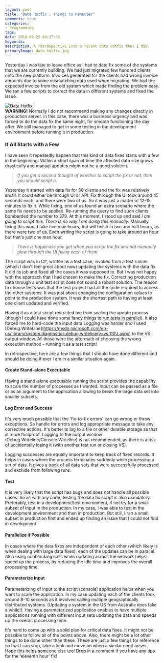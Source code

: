 ```yaml
---
layout: post
title: "Data Hotfix : Things to Remember"
comments: true
categories: 
- Programming
tags: 
date: 2016-08-25 04:27:32
keywords: 
description: A retrospective into a recent data hotfix that I did.
primaryImage: data_hotfix.jpg 
---
```


Yesterday I was late to leave office as I had to data fix some of the systems that we are currently building. We had just migrated few hundred clients onto the new platform. Invoices generated for the clients had wrong invoice amounts due to some mismatching data used when migrating. We had the expected invoice from the old system which made finding the problem easy. We ran a few scripts to correct the data in different systems and fixed the issue.

<a href="http://static1.squarespace.com/static/54652521e4b0045935420a6c/t/548dee03e4b0f1b25cb560d5/1418587652009/Data.jpg?format=1500w">
    <img class="center" alt="Data Hotfix" src="/images/data_hotfix.jpg" />
</a>

<div class="alert alert-warning">
<strong>WARNING!</strong> Normally I do not recommend making any changes directly in production server. In this case, there was a business urgency and was forced to do the data fix the same night, for smooth functioning the day after. We still managed to get in some testing in the development environment before running it in production.
</div>

### It All Starts with a Few

I have seen it repeatedly happen that this kind of data fixes starts with a few in the beginning. Within a short span of time the affected data size grows drastically and manual updates might not be a good solution. 

> *If you get a second thought of whether to script the fix or not, then you should script it.*

 Yesterday it started with data fix for 30 clients and the fix was relatively small. It could either be through UI or API. Fix through the UI took around 45 seconds each, and there were two of us. So it was just a matter of 12-15 minutes to fix it. While fixing, one of us found an extra scenario where the same fix needs to be applied. Re-running the query to find such clients bombarded the number to 379. At this moment, I stood up and said *I am going to script this. There is no way  I am doing this manually.* Manually fixing this would take five man hours, but will finish in two and half hours, as there were two of us. Even writing the script is going to take around an hour but that's just one man hour.

> *There is happiness you get when you script the fix and not manually plow through the UI fixing each of them*

The script was in C#, written as a test case, invoked from a test runner (which I don't feel great about now) updating the systems with the data fix. It did its job and fixed all the cases it was supposed to. But I was not happy with the approach that I had chosen to make the fix. Correcting production data through a unit test script does not sound a robust solution. The reason to choose tests was that the test project had all the code required to access the other systems. It was just about changing the configuration values to point to the production system. It was the shortest path to having at least one client updated and verified.

Having it as a test script restricted me from scaling the update process (though I could have done some fancy things to [run tests in parallel](https://xunit.github.io/docs/running-tests-in-parallel.html)). It also forced me to hard-code the input data.Logging was harder  and I used [Debug.WriteLine](https://msdn.microsoft.com/en-us/library/system.diagnostics.debug.writeline(v=vs.110\).aspx) to the VS output window. All those were the aftermath of choosing the wrong execution method - running it as a test script!

In retrospective, here are a few things that I should have done different and should be doing if ever I am in a similar situation again.

#### **Create Stand-alone Executable** ####

Having a stand-alone executable running the script provides the capability to scale the number of processes as I wanted. Input can be passed as a file or as an argument to the application allowing to break the large data set into smaller subsets.

#### **Log Error and Success** ####

It's very much possible that the 'fix-to-fix errors' can go wrong or throw exceptions. So handle for errors and log appropriate message to take any corrective actions. It's better to log to a file or other durable storage as that is more foolproof. Logging to the output window (Debug.Writeline/Console.Writeline) is not recommended, as there is a risk of accidentally losing it (with another test run or closing VS).

 Logging successes are equally important to keep track of fixed records. It helps in cases where the process terminates suddenly while processing a set of data. It gives a track of all data sets that were successfully processed and exclude from following runs.

#### **Test** ####

It is very likely that the script has bugs and does not handle all possible cases. So as with any code, testing the data fix script is also mandatory. Preferably, test in a development/test environment, if not try for a small subset of input in the production. In my case, I was able to test in the development environment and then in production. But still, I ran a small subset in production first and ended up finding an issue that I could not find in development.

#### **Parallelize if Possible** ####

In cases where the data fixes are independent of each other (which likely is when dealing with large data fixes), each of the updates can be in parallel. Also using nonblocking calls when updating across the network helps speed up the process, by reducing the idle time and improves the overall processing time. 

#### **Parameterize Input** ####

Parameterizing of input to the script (console) application helps when you want to scale the application. In my case updating each of the clients took around 8-10 seconds as it involved calling multiple geographically distributed systems. (Updating a system in the US from Australia does take a while!). Having a parameterized application enables to have multiple applications running with different input sets updating the data and speeds up the overall processing time.

It's hard to come up with a solid plan for critical data fixes. It might not be possible to follow all of the points above. Also, there might be a lot other things to be done other than these. These are just a few things for reference so that I can stop, take a look and move on when a similar need arises.  Hope this helps someone else too! Drop in a comment if you have any tips for the 'eleventh hour' fix!
